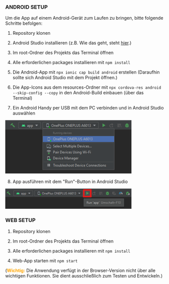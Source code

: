 

### ANDROID SETUP
Um die App auf einem Android-Gerät zum Laufen zu bringen, bitte folgende Schritte befolgen:

1. Repository klonen

2. Android Studio installieren (z.B. Wie das geht, steht <a href="https://developer.android.com/studio/install">hier</a>.)

3. Im root-Ordner des Projekts das Terminal öffnen

4. Alle erforderlichen packages installieren mit `npm install`

5. Die Android-App mit `npx ionic cap build android` erstellen (Daraufhin sollte sich Android Studio mit dem Projekt öffnen.)

6. Die App-Icons aus dem resources-Ordner mit `npx cordova-res android --skip-config --copy` in den Android-Build einbauen (über das Terminal)

7. Ein Android Handy per USB mit dem PC verbinden und in Android Studio auswählen </br>
<img src="./pictures/choosingDevice.png" width="400px">

8. App ausführen mit dem "Run"-Button in Android Studio </br>
<img src="./pictures/runApp.png" width="400px">

### WEB SETUP
1. Repository klonen

2. Im root-Ordner des Projekts das Terminal öffnen

3. Alle erforderlichen packages installieren mit `npm install`

4. Web-App starten mit `npm start`

(<span style="color: orange">**Wichtig:**</span> Die Anwendung verfügt in der Browser-Version nicht über alle wichtigen Funktionen. Sie dient ausschließlich zum Testen und Entwickeln.)